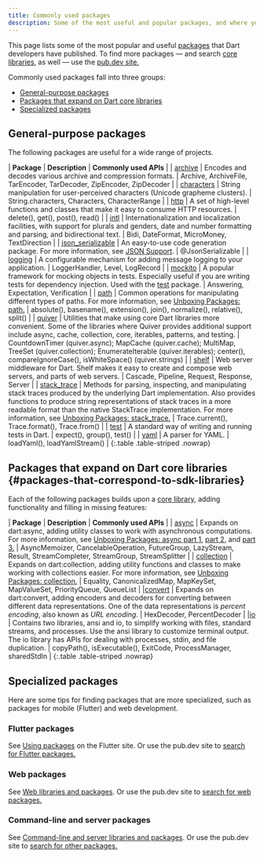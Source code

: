 ```yaml
---
title: Commonly used packages
description: Some of the most useful and popular packages, and where you can learn more.
---
```


This page lists some of the most popular and useful
[packages](/guides/packages) that Dart developers have published.
To find more packages —
and search [core libraries](/guides/libraries), as well —
use the [pub.dev site.]({{site.pub}})

Commonly used packages fall into three groups:

* [General-purpose packages](#general-purpose-packages)
* [Packages that expand on Dart core libraries](#packages-that-correspond-to-sdk-libraries)
* [Specialized packages](#specialized-packages)

## General-purpose packages

The following packages are useful for a wide range of projects.

| **Package** | **Description** | **Commonly used APIs** |
| [archive]({{site.pub-pkg}}/archive) | Encodes and decodes various archive and compression formats. | Archive, ArchiveFile, TarEncoder, TarDecoder, ZipEncoder, ZipDecoder |
| [characters]({{site.pub-pkg}}/characters) | String manipulation for user-perceived characters (Unicode grapheme clusters). | String.characters, Characters, CharacterRange |
| [http]({{site.pub-pkg}}/http) | A set of high-level functions and classes that make it easy to consume HTTP resources. | delete(), get(), post(), read() |
| [intl]({{site.pub-pkg}}/intl) | Internationalization and localization facilities, with support for plurals and genders, date and number formatting and parsing, and bidirectional text. | Bidi, DateFormat, MicroMoney, TextDirection |
| [json_serializable]({{site.pub-pkg}}/json_serializable) | An easy-to-use code generation package. For more information, see [JSON Support](/guides/json). | @JsonSerializable |
| [logging]({{site.pub-pkg}}/logging) | A configurable mechanism for adding message logging to your application. | LoggerHandler, Level, LogRecord |
| [mockito]({{site.pub-pkg}}/mockito) | A popular framework for mocking objects in tests. Especially useful if you are writing tests for dependency injection. Used with the [test]({{site.pub-pkg}}/test) package. | Answering, Expectation, Verification |
| [path]({{site.pub-pkg}}/path) | Common operations for manipulating different types of paths. For more information, see [Unboxing Packages: path.]({{site.news}}/2016/06/unboxing-packages-path.html) | absolute(), basename(), extension(), join(), normalize(), relative(), split() |
| [quiver]({{site.pub-pkg}}/quiver) | Utilities that make using core Dart libraries more convenient. Some of the libraries where Quiver provides additional support include async, cache, collection, core, iterables, patterns, and testing. | CountdownTimer (quiver.async); MapCache (quiver.cache); MultiMap, TreeSet (quiver.collection); EnumerateIterable (quiver.iterables); center(), compareIgnoreCase(), isWhiteSpace() (quiver.strings)  |
| [shelf]({{site.pub-pkg}}/shelf) | Web server middleware for Dart. Shelf makes it easy to create and compose web servers, and parts of web servers. | Cascade, Pipeline, Request, Response, Server |
| [stack_trace]({{site.pub-pkg}}/stack_trace) | Methods for parsing, inspecting, and manipulating stack traces produced by the underlying Dart implementation. Also provides functions to produce string representations of stack traces in a more readable format than the native StackTrace implementation. For more information, see [Unboxing Packages: stack_trace.]({{site.news}}/2016/01/unboxing-packages-stacktrace.html) | Trace.current(), Trace.format(), Trace.from() |
| [test]({{site.pub-pkg}}/test) | A standard way of writing and running tests in Dart. | expect(), group(), test() |
| [yaml]({{site.pub-pkg}}/yaml) | A parser for YAML. | loadYaml(), loadYamlStream() |
{:.table .table-striped .nowrap}


## Packages that expand on Dart core libraries {#packages-that-correspond-to-sdk-libraries}

Each of the following packages builds upon a [core library](/guides/libraries),
adding functionality and filling in missing features:

| **Package** | **Description** | **Commonly used APIs** |
| [async]({{site.pub-pkg}}/async) | Expands on dart:async, adding utility classes to work with asynchronous computations. For more information, see [Unboxing Packages: async part 1]({{site.news}}/2016/03/unboxing-packages-async-part-1.html), [part 2]({{site.news}}/2016/03/unboxing-packages-async-part-2.html), and [part 3.]({{site.news}}/2016/04/unboxing-packages-async-part-3.html) | AsyncMemoizer, CancelableOperation, FutureGroup, LazyStream, Result, StreamCompleter, StreamGroup, StreamSplitter |
| [collection]({{site.pub-pkg}}/collection) | Expands on dart:collection, adding utility functions and classes to make working with collections easier. For more information, see [Unboxing Packages: collection.]({{site.news}}/2016/01/unboxing-packages-collection.html) | Equality, CanonicalizedMap, MapKeySet, MapValueSet, PriorityQueue, QueueList |
|[convert]({{site.pub-pkg}}/convert) | Expands on dart:convert, adding encoders and decoders for converting between different data representations. One of the data representations is _percent encoding_, also known as _URL encoding_. | HexDecoder, PercentDecoder |
|[io]({{site.pub-pkg}}/io) | Contains two libraries, ansi and io, to simplify working with files, standard streams, and processes. Use the ansi library to customize terminal output. The io library has APIs for dealing with processes, stdin, and file duplication. |  copyPath(), isExecutable(), ExitCode, ProcessManager, sharedStdIn |
{:.table .table-striped .nowrap}


## Specialized packages

Here are some tips for finding packages that are more specialized,
such as packages for mobile (Flutter) and web development.

### Flutter packages

See [Using packages]({{site.flutter_docs}}/development/packages-and-plugins/using-packages)
on the Flutter site.
Or use the pub.dev site to [search for Flutter packages.]({{site.pub}}/flutter)

### Web packages

See [Web libraries and packages](/web/libraries).
Or use the pub.dev site to [search for web packages.]({{site.pub}}/web)

### Command-line and server packages

See [Command-line and server libraries and packages](/server/libraries).
Or use the pub.dev site to [search for other packages.]({{site.pub}})
